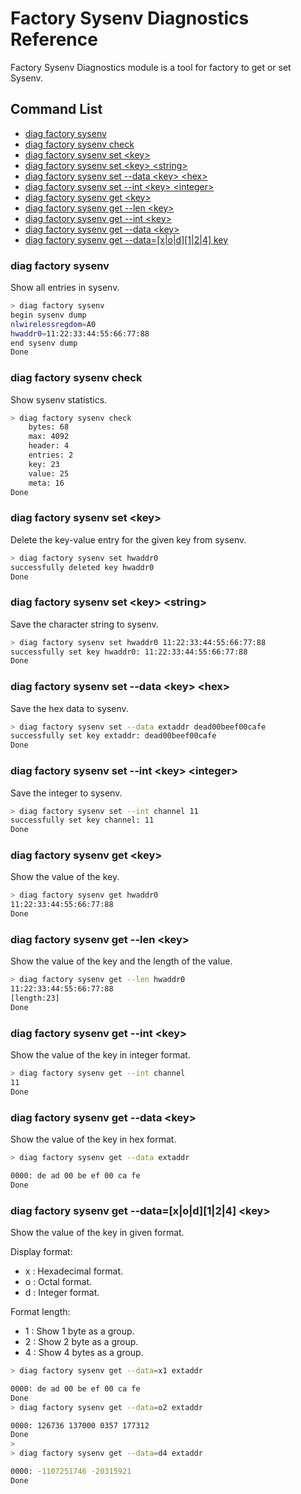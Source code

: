 # Factory Sysenv Diagnostics Reference

Factory Sysenv Diagnostics module is a tool for factory to get or set Sysenv.

## Command List

* [diag factory sysenv](#diag-factory-sysenv)
* [diag factory sysenv check](#diag-factory-sysenv-check)
* [diag factory sysenv set \<key\>](#diag-factory-sysenv-set-key)
* [diag factory sysenv set \<key\> \<string\>](#diag-factory-sysenv-set-key-string)
* [diag factory sysenv set --data \<key\> \<hex\>](#diag-factory-sysenv-set-data-key-hex)
* [diag factory sysenv set --int \<key\> \<integer\>](#diag-factory-sysenv-set-int-key-integer)
* [diag factory sysenv get \<key\>](#diag-factory-sysenv-get-key)
* [diag factory sysenv get --len \<key\>](#diag-factory-sysenv-get-len-key)
* [diag factory sysenv get --int \<key\>](#diag-factory-sysenv-get-int-key)
* [diag factory sysenv get --data \<key\>](#diag-factory-sysenv-get-data-key)
* [diag factory sysenv get --data=\[x|o|d\]\[1|2|4\] key](#diag-factory-sysenv-get-dataxod124-key)

### diag factory sysenv

Show all entries in sysenv.

```bash
> diag factory sysenv
begin sysenv dump
nlwirelessregdom=A0
hwaddr0=11:22:33:44:55:66:77:88
end sysenv dump
Done
```

### diag factory sysenv check

Show sysenv statistics.

```bash
> diag factory sysenv check
    bytes: 68
    max: 4092
    header: 4
    entries: 2
    key: 23
    value: 25
    meta: 16
Done
```

### diag factory sysenv set \<key\>

Delete the key-value entry for the given key from sysenv.

```bash
> diag factory sysenv set hwaddr0
successfully deleted key hwaddr0
Done
```

### diag factory sysenv set \<key\> \<string\>

Save the character string to sysenv.

```bash
> diag factory sysenv set hwaddr0 11:22:33:44:55:66:77:88
successfully set key hwaddr0: 11:22:33:44:55:66:77:88
Done
```

### diag factory sysenv set --data \<key\> \<hex\>

Save the hex data to sysenv.

```bash
> diag factory sysenv set --data extaddr dead00beef00cafe
successfully set key extaddr: dead00beef00cafe
Done
```

### diag factory sysenv set --int \<key\> \<integer\>

Save the integer to sysenv.

```bash
> diag factory sysenv set --int channel 11
successfully set key channel: 11
Done
```

### diag factory sysenv get \<key\>

Show the value of the key.

```bash
> diag factory sysenv get hwaddr0
11:22:33:44:55:66:77:88
Done
```

### diag factory sysenv get --len \<key\>

Show the value of the key and the length of the value.

```bash
> diag factory sysenv get --len hwaddr0
11:22:33:44:55:66:77:88
[length:23]
Done
```

### diag factory sysenv get --int \<key\>

Show the value of the key in integer format.

```bash
> diag factory sysenv get --int channel
11
Done
```

### diag factory sysenv get --data \<key\>

Show the value of the key in hex format.

```bash
> diag factory sysenv get --data extaddr

0000: de ad 00 be ef 00 ca fe
Done
```

### diag factory sysenv get --data=\[x|o|d\]\[1|2|4\] \<key\>

Show the value of the key in given format.

Display format:

- x : Hexadecimal format.
- o : Octal format.
- d : Integer format.

Format length:

- 1 : Show 1 byte as a group.
- 2 : Show 2 byte as a group.
- 4 : Show 4 bytes as a group.

```bash
> diag factory sysenv get --data=x1 extaddr

0000: de ad 00 be ef 00 ca fe
Done
> diag factory sysenv get --data=o2 extaddr

0000: 126736 137000 0357 177312
Done
>
> diag factory sysenv get --data=d4 extaddr

0000: -1107251746 -20315921
Done
```
